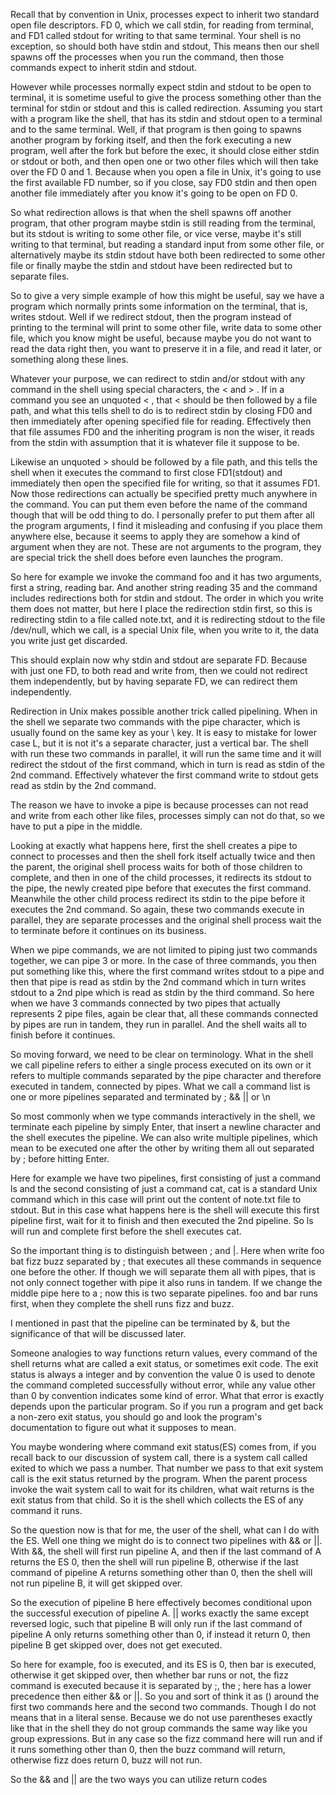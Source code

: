 Recall that by convention in Unix, processes expect to inherit two standard
open file descriptors. FD 0, which we call stdin, for reading from terminal,
and FD1 called stdout for writing to that same terminal. Your shell is no
exception, so should both have stdin and stdout, This means then our shell
spawns off the processes when you run the command, then those commands expect
to inherit stdin and stdout.

However while processes normally expect stdin and stdout to be open to
terminal, it is sometime useful to give the process something other than the
terminal for stdin or stdout and this is called redirection. Assuming you
start with a program like the shell, that has its stdin and stdout open to a
terminal and to the same terminal. Well, if that program is then going to
spawns another program by forking itself, and then the fork executing a new
program, well after the fork but before the exec, it should close either stdin
or stdout or both, and then open one or two other files which will then take
over the FD 0 and 1. Because when you open a file in Unix, it's going to use
the first available FD number, so if you close, say FD0 stdin and then open
another file immediately after you know it's going to be open on FD 0. 

So what redirection allows is that when the shell spawns off another program,
that other program maybe stdin is still reading from the terminal, but its
stdout is writing to some other file, or vice verse, maybe it's still writing
to that terminal, but reading a standard input from some other file, or
alternatively maybe its stdin stdout have both been redirected to some other
file or finally maybe the stdin and stdout have been redirected but to
separate files. 

So to give a very simple example of how
this might be useful, say we have a program which normally prints some
information on the terminal, that is, writes stdout. Well if we redirect 
stdout, then the program instead of printing to the terminal will print to
some other file, write data to some other file, which you know might be
useful, because maybe you do not want to read the data right then, you want to
preserve it in a file, and read it later, or something along these lines.

Whatever your purpose, we can redirect to stdin and/or stdout with any command
in the shell using special characters, the < and > . If in a command you see
an unquoted < , that < should be then followed by a file path, and what this
tells shell to do is to redirect stdin by closing FD0 and then immediately
after opening specified file for reading. Effectively then that file assumes
FD0 and the inheriting program is non the wiser, it reads from the stdin with
assumption that it is whatever file it suppose to be.

Likewise an unquoted > should be followed by a file path, and this tells the
shell when it executes the command to first close FD1(stdout) and immediately
then open the specified file for writing, so that it assumes FD1. Now those
redirections can actually be specified pretty much anywhere in the command.
You can put them even before the name of the command though that will be odd
thing to do. I personally prefer to put them after all the program arguments,
I find it misleading and confusing if you place them anywhere else, because it
seems to apply they are somehow a kind of argument when they are not. These
are not arguments to the program, they are special trick the shell does before
even launches the program. 

So here for example we invoke the command foo and it has two arguments, first
a string, reading bar. And another string reading 35 and the command includes
redirections both for stdin and stdout. The order in which you write them does not
matter, but here I place the redirection stdin first, so this is redirecting
stdin to a file called note.txt, and it is redirecting stdout to the file
/dev/null, which we call, is a special Unix file, when you write to it, the data you
write just get discarded.

This should explain now why stdin and stdout are separate FD. Because with
just one FD, to both read and write from, then we could not redirect them
independently, but by having separate FD, we can redirect them independently.

Redirection in Unix makes possible another trick called pipelining. When in the
shell we separate two commands with the pipe character, which is usually found
on the same key as your \ key. It is easy to mistake for lower case L, but it
is not it's a separate character, just a vertical bar. The shell with run
these two commands in parallel, it will run the same time and it will redirect
the stdout of the first command, which in turn is read as stdin of the 2nd
command. Effectively whatever the first command write to stdout gets read as
stdin by the 2nd command.

The reason we have to invoke a pipe is because processes can not read and write from each other 
like files, processes simply can not do that, so we have to put a pipe in the middle.

Looking at exactly what happens here, first the shell creates a pipe to
connect to processes and then the shell fork itself actually twice and then
the parent, the original shell process waits for both of those children to
complete, and then in one of the child processes, it redirects its stdout to the
pipe, the newly created pipe before that executes the first command. Meanwhile
the other child process redirect its stdin to the pipe before it executes the
2nd command. So again, these two commands execute in parallel, they are
separate processes and the original shell process wait the to terminate before
it continues on its business.

When we pipe commands, we are not limited to piping just two commands
together, we can pipe 3 or more. In the case of three commands, you then put
something like this, where the first command writes stdout to a pipe and then
that pipe is read as stdin by the 2nd command which in turn writes stdout to a
2nd pipe which is read as stdin by the third command. So here when we have 3
commands connected by two pipes that actually represents 2 pipe files, again
be clear that, all these commands connected by pipes are run in tandem,  they
run in parallel. And the shell waits all to finish before it continues. 

So moving forward, we need to be clear on terminology. What in the shell we
call pipeline refers to either a single process executed on its own or it
refers to multiple commands separated by the pipe character and therefore
executed in tandem, connected by pipes. What we call a command list is one or
more pipelines separated and terminated by ; && || or \n

So most commonly when we type commands interactively in the shell, we
terminate each pipeline by simply Enter, that insert a newline character and
the shell executes the pipeline. We can also write multiple pipelines, which
mean to be executed one after the other by writing them all out separated by ;
before hitting Enter.

Here for example we have two pipelines, first consisting of just a command ls
and the second consisting of just a command cat, cat is a standard Unix
command which in this case will print out the content of note.txt file to
stdout. But in this case what happens here is the shell will execute this
first pipeline first, wait for it to finish and then executed the 2nd pipeline.
So ls will run and complete first before the shell executes cat. 

So the important thing is to distinguish between ; and |.  Here when write foo
bat fizz buzz separated by ; that executes all these commands in sequence one
before the other. If though we will separate them all with pipes, that is not
only connect together with pipe it also runs in tandem. If we change the
middle pipe here to a ; now this is two separate pipelines. foo and bar runs
first, when they complete the shell runs fizz and buzz.

I mentioned in past that the pipeline can be terminated by &, but the
significance of that will be discussed later.

Someone analogies to way functions return values, every command of the shell
returns what are called a exit status, or sometimes exit code. The exit status
is always a integer and by convention the value 0 is used to denote the
command completed successfully without error, while any value other than 0 by
convention indicates some kind of error. What that error is exactly depends
upon the particular program. So if you run a program and get back a non-zero
exit status, you should go and look the program's documentation to figure out
what it supposes to mean.

You maybe wondering where command exit status(ES) comes from, if you recall
back to our discussion of system call, there is a system call called exited to
which we pass a number. That number we pass to that exit system call is the
exit status returned by the program. When the parent process invoke the wait
system call to wait for its children, what wait returns is the exit status
from that child. So it is the shell which collects the ES of any command it
runs.

So the question now is that for me, the user of the shell, what can I do with
the ES. Well one thing we might do is to connect two pipelines with && or ||.
With &&, the shell will first run pipeline A, and then if the last command of
A returns the ES 0, then the shell will run pipeline B, otherwise if the last
command of pipeline A returns something other than 0, then the shell will not
run pipeline B, it will get skipped over. 

So the execution of pipeline B here effectively becomes conditional upon the
successful execution of pipeline A. || works exactly the same except reversed
logic, such that pipeline B will only run if the last command of pipeline A
only returns something other than 0, if instead it return 0, then pipeline B
get skipped over, does not get executed.

So here for example, foo is executed, and its ES is 0, then bar is executed,
otherwise it get skipped over, then whether bar runs or not, the fizz command
is executed because it is separated by ;, the ; here has a lower precedence
then either && or ||. So you and sort of think it as () around the first
two commands here and the second two commands. Though I do not means that in a
literal sense. Because we do not use parentheses exactly like that in the shell
they do not group commands the same way like you group expressions. But in any
case so the fizz command here will run and if it runs something other than 0,
then the buzz command will return, otherwise fizz does return 0, buzz will not
run. 

So the && and || are the two ways you can utilize return codes
